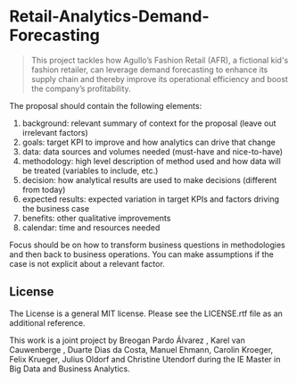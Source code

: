 # Retail-Analytics-Demand-Forecasting

>This project tackles how Agullo’s Fashion Retail (AFR), a fictional kid's fashion retailer, can leverage demand forecasting to enhance its supply chain and thereby improve its operational efficiency and boost the company’s profitability.

The proposal should contain the following elements:

1) background: relevant summary of context for the proposal (leave out irrelevant factors)
2) goals: target KPI to improve and how analytics can drive that change
3) data: data sources and volumes needed (must-have and nice-to-have)
4) methodology: high level description of method used and how data will be treated (variables to include, etc.)
5) decision: how analytical results are used to make decisions (different from today)
6) expected results: expected variation in target KPIs and factors driving the business case
7) benefits: other qualitative improvements
8) calendar: time and resources needed

Focus should be on how to transform business questions in methodologies and then back to business operations. You can make assumptions if the case is not explicit about a relevant factor.

## License
The License is a general MIT license. Please see the LICENSE.rtf file as an additional reference.

This work is a joint project by Breogan Pardo Álvarez , Karel van Cauwenberge , Duarte Dias da Costa, Manuel Ehmann, Carolin Kroeger, Felix Krueger, Julius Oldorf and Christine Utendorf during the IE Master in Big Data and Business Analytics.
